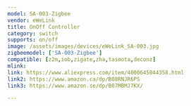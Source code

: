 ```yaml
---
model: SA-003-Zigbee
vendor: eWeLink
title: OnOff Controller
category: switch
supports: on/off
image: /assets/images/devices/eWeLink_SA-003.jpg
zigbeemodel: ['SA-003-Zigbee']
compatible: [z2m,iob,zigate,zha,tasmota,deconz]
mlink: 
link: https://www.aliexpress.com/item/4000645044358.html
link2: https://www.amazon.ca/dp/B08RNJR6PS
link3: https://www.amazon.se/dp/B07MBMJ7KX/

---
```


